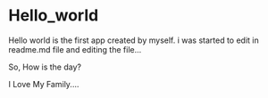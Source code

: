 # Hello_world
Hello world is the first app created by myself.
i was started to edit in readme.md file and editing the file...

So, How is the day?

I Love My Family....
